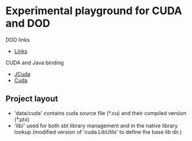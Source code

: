 Experimental playground for CUDA and DOD
========================================

DOD links

* [Links](http://technbolts.tumblr.com/post/7702231622)

CUDA and Java binding

* [JCuda](http://www.jcuda.de/jcuda/JCuda.html)
* [Cuda](http://developer.nvidia.com/cuda-toolkit-40)

## Project layout

* 'data/cuda' contains cuda source file (\*.cu) and their compiled version (\*.ptx)
* 'lib/' used for both sbt library management and in the native library lookup (modified version of 'cuda.LibUtils' to define the base lib dir.)